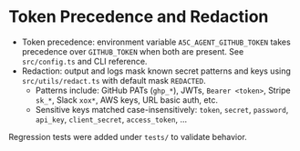 # Token Precedence and Redaction

- Token precedence: environment variable `A5C_AGENT_GITHUB_TOKEN` takes precedence over `GITHUB_TOKEN` when both are present. See `src/config.ts` and CLI reference.
- Redaction: output and logs mask known secret patterns and keys using `src/utils/redact.ts` with default mask `REDACTED`.
  - Patterns include: GitHub PATs (`ghp_*`), JWTs, `Bearer <token>`, Stripe `sk_*`, Slack `xox*`, AWS keys, URL basic auth, etc.
  - Sensitive keys matched case-insensitively: `token`, `secret`, `password`, `api_key`, `client_secret`, `access_token`, ...

Regression tests were added under `tests/` to validate behavior.

